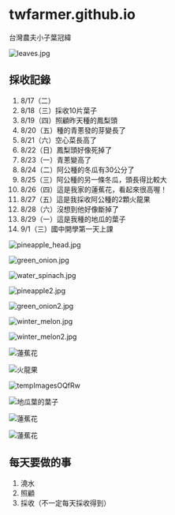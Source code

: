 # twfarmer.github.io
台灣農夫小子葉冠緯

![leaves.jpg](leaves.jpg)

## 採收記錄
1. 8/17（二）
2. 8/18（三）採收10片葉子
3. 8/19（四）照顧昨天種的鳳梨頭
4. 8/20（五）種的青蔥發的芽變長了
5. 8/21（六）空心菜長高了
6. 8/22（日）鳳梨頭好像死掉了
7. 8/23（一）青蔥變高了
8. 8/24（二）阿公種的冬瓜有30公分了
9. 8/25（三）阿公種的另一條冬瓜，頭長得比較大
10. 8/26（四）這是我家的蓮蕉花，看起來很高喔！
11. 8/27（五）這是我採收阿公種的2顆火龍果
12. 8/28（六）沒想到他好像斷掉了
13. 8/29（一）這是我種的地瓜的葉子
14. 9/1（三）國中開學第一天上課

![pineapple_head.jpg](pineapple_head.jpg)

![green_onion.jpg](green_onion.jpg)

![water_spinach.jpg](water_spinach.jpg)

![pineapple2.jpg](pineapple2.jpg)

![green_onion2.jpg](green_onion2.jpg)

![winter_melon.jpg](winter_melon.jpg)

![winter_melon2.jpg](winter_melon2.jpg)

![蓮蕉花](https://user-images.githubusercontent.com/88895341/130991810-88ffd95f-7472-4b94-aa9b-0711514e2b89.jpg)

![火龍果](https://user-images.githubusercontent.com/88895341/131136631-48aa52a2-7622-44ea-bba1-813e778be0d1.jpg)

![tempImagesOQfRw](https://user-images.githubusercontent.com/88895341/131249408-00149d91-1729-4679-85f4-9347aafd3219.gif)

![地瓜葉的葉子](https://user-images.githubusercontent.com/88895341/131323380-7dff4c63-837b-4423-8488-3b3afe0892ac.jpg)

![蓮蕉花](canna_flower3.jpg)

![蓮蕉花](https://user-images.githubusercontent.com/88895341/132118459-451ffbf6-b795-4ec5-bcfb-86105adf80db.jpg)

## 每天要做的事
1. 澆水
2. 照顧
3. 採收（不一定每天採收得到）
